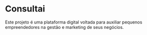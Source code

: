 # Consultai
Este projeto é uma plataforma digital voltada para auxiliar pequenos empreendedores na gestão e marketing de seus negócios.
